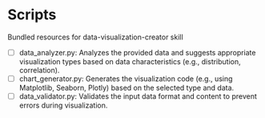 # Scripts

Bundled resources for data-visualization-creator skill

- [ ] data_analyzer.py: Analyzes the provided data and suggests appropriate visualization types based on data characteristics (e.g., distribution, correlation).
- [ ] chart_generator.py: Generates the visualization code (e.g., using Matplotlib, Seaborn, Plotly) based on the selected type and data.
- [ ] data_validator.py: Validates the input data format and content to prevent errors during visualization.
